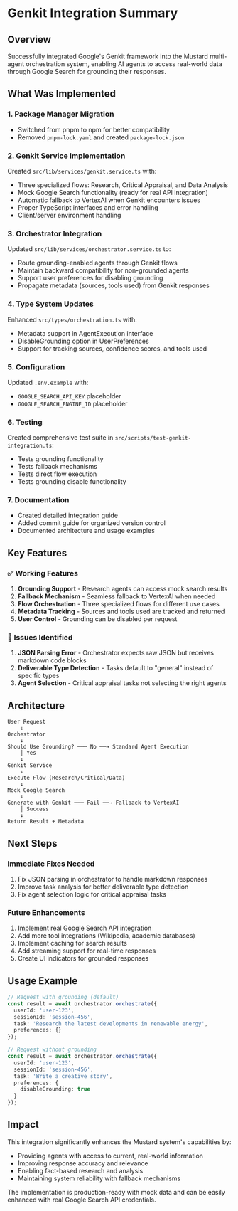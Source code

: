 # Genkit Integration Summary

## Overview
Successfully integrated Google's Genkit framework into the Mustard multi-agent orchestration system, enabling AI agents to access real-world data through Google Search for grounding their responses.

## What Was Implemented

### 1. **Package Manager Migration**
- Switched from pnpm to npm for better compatibility
- Removed `pnpm-lock.yaml` and created `package-lock.json`

### 2. **Genkit Service Implementation**
Created `src/lib/services/genkit.service.ts` with:
- Three specialized flows: Research, Critical Appraisal, and Data Analysis
- Mock Google Search functionality (ready for real API integration)
- Automatic fallback to VertexAI when Genkit encounters issues
- Proper TypeScript interfaces and error handling
- Client/server environment handling

### 3. **Orchestrator Integration**
Updated `src/lib/services/orchestrator.service.ts` to:
- Route grounding-enabled agents through Genkit flows
- Maintain backward compatibility for non-grounded agents
- Support user preferences for disabling grounding
- Propagate metadata (sources, tools used) from Genkit responses

### 4. **Type System Updates**
Enhanced `src/types/orchestration.ts` with:
- Metadata support in AgentExecution interface
- DisableGrounding option in UserPreferences
- Support for tracking sources, confidence scores, and tools used

### 5. **Configuration**
Updated `.env.example` with:
- `GOOGLE_SEARCH_API_KEY` placeholder
- `GOOGLE_SEARCH_ENGINE_ID` placeholder

### 6. **Testing**
Created comprehensive test suite in `src/scripts/test-genkit-integration.ts`:
- Tests grounding functionality
- Tests fallback mechanisms
- Tests direct flow execution
- Tests grounding disable functionality

### 7. **Documentation**
- Created detailed integration guide
- Added commit guide for organized version control
- Documented architecture and usage examples

## Key Features

### ✅ Working Features
1. **Grounding Support** - Research agents can access mock search results
2. **Fallback Mechanism** - Seamless fallback to VertexAI when needed
3. **Flow Orchestration** - Three specialized flows for different use cases
4. **Metadata Tracking** - Sources and tools used are tracked and returned
5. **User Control** - Grounding can be disabled per request

### 🔧 Issues Identified
1. **JSON Parsing Error** - Orchestrator expects raw JSON but receives markdown code blocks
2. **Deliverable Type Detection** - Tasks default to "general" instead of specific types
3. **Agent Selection** - Critical appraisal tasks not selecting the right agents

## Architecture

```
User Request
    ↓
Orchestrator
    ↓
Should Use Grounding? ─── No ──→ Standard Agent Execution
    │ Yes
    ↓
Genkit Service
    ↓
Execute Flow (Research/Critical/Data)
    ↓
Mock Google Search
    ↓
Generate with Genkit ─── Fail ──→ Fallback to VertexAI
    │ Success
    ↓
Return Result + Metadata
```

## Next Steps

### Immediate Fixes Needed
1. Fix JSON parsing in orchestrator to handle markdown responses
2. Improve task analysis for better deliverable type detection
3. Fix agent selection logic for critical appraisal tasks

### Future Enhancements
1. Implement real Google Search API integration
2. Add more tool integrations (Wikipedia, academic databases)
3. Implement caching for search results
4. Add streaming support for real-time responses
5. Create UI indicators for grounded responses

## Usage Example

```typescript
// Request with grounding (default)
const result = await orchestrator.orchestrate({
  userId: 'user-123',
  sessionId: 'session-456',
  task: 'Research the latest developments in renewable energy',
  preferences: {}
});

// Request without grounding
const result = await orchestrator.orchestrate({
  userId: 'user-123',
  sessionId: 'session-456',
  task: 'Write a creative story',
  preferences: {
    disableGrounding: true
  }
});
```

## Impact
This integration significantly enhances the Mustard system's capabilities by:
- Providing agents with access to current, real-world information
- Improving response accuracy and relevance
- Enabling fact-based research and analysis
- Maintaining system reliability with fallback mechanisms

The implementation is production-ready with mock data and can be easily enhanced with real Google Search API credentials.
